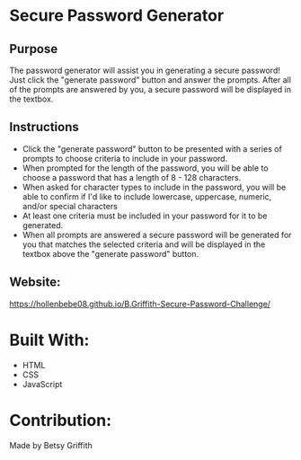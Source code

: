 # Secure Password Generator

## Purpose
The password generator will assist you in generating a secure password! Just click the "generate password" button and answer the prompts. After all of the prompts are answered by you, a secure password will be displayed in the textbox. 

## Instructions
* Click the "generate password" button to be presented with a series of prompts to choose criteria to include in your password.
* When prompted for the length of the password, you will be able to choose a password that has a length of 8 - 128 characters.
* When asked for character types to include in the password, you will be able to confirm if I'd like to include lowercase, uppercase, numeric, and/or special characters
* At least one criteria must be included in your password for it to be generated.
* When all prompts are answered a secure password will be generated for you that matches the selected criteria and will be displayed in the textbox above the "generate password" button.

## Website:
https://hollenbebe08.github.io/B.Griffith-Secure-Password-Challenge/

# Built With:
* HTML
* CSS 
* JavaScript

# Contribution:
Made by Betsy Griffith




